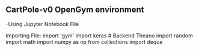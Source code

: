 ## CartPole-v0 OpenGym environment
-Using Jupyter Notebook File

Importing File:
import 'gym'
import keras	# Backend Theano
import random
import math
import numpy as np
from collections import deque
